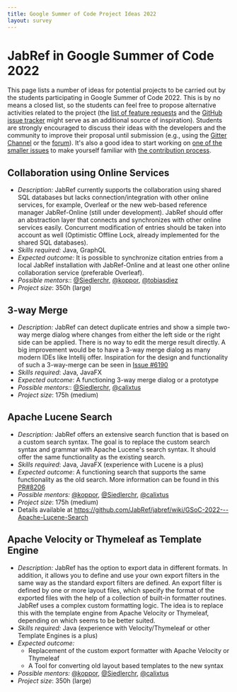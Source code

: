 ```yaml
---
title: Google Summer of Code Project Ideas 2022
layout: survey
---
```


# JabRef in Google Summer of Code 2022

This page lists a number of ideas for potential projects to be carried out by the students participating in Google Summer of Code 2022.
This is by no means a closed list, so the students can feel free to propose alternative activities related to the project (the [list of feature requests](http://discourse.jabref.org/c/features) and the [GitHub issue tracker](https://github.com/JabRef/jabref/issues) might serve as an additional source of inspiration).
Students are strongly encouraged to discuss their ideas with the developers and the community to improve their proposal until submission (e.g., using the [Gitter Channel](https://gitter.im/JabRef/jabref) or the [forum](http://discourse.jabref.org/)).
It's also a good idea to start working on [one of the smaller issues](https://github.com/JabRef/jabref/issues?q=is%3Aissue+is%3Aopen+label%3A%22good+first+issue%22) to make yourself familiar with [the contribution process](https://github.com/JabRef/jabref/blob/master/CONTRIBUTING.md).

## Collaboration using Online Services

* *Description:* JabRef currently supports the collaboration using shared SQL databases but lacks connection/integration with other online services, for example, Overleaf or the new web-based reference manager JabRef-Online (still under development). JabRef should offer an abstraction layer that connects and synchronizes with other online services easily. Concurrent modification of entries should be taken into account as well (Optimistic Offline Lock, already implemented for the shared SQL databases).
* *Skills required:* Java, GraphQL
* *Expected outcome:* It is possible to synchronize citation entries from a local JabRef installation with JabRef-Online and at least one other online collaboration service (preferable Overleaf).
* *Possible mentors:*: [@Siedlerchr](https://github.com/Siedlerchr), [@koppor](https://github.com/koppor), [@tobiasdiez](https://github.com/tobiasdiez)
* *Project size*: 350h (large)

## 3-way Merge

* *Description:*
JabRef can detect duplicate entries and show a simple two-way merge dialog where changes from either the left side or the right side can be applied. There is no way to edit the merge result directly.
A big improvement would be to have a 3-way merge dialog as many modern IDEs like Intellij offer. Inspiration for the design and functionality of such a 3-way-merge can be seen in [Issue #6190](https://github.com/JabRef/jabref/issues/6190)
* *Skills required*: Java, JavaFX
* *Expected outcome*: A functioning 3-way merge dialog or a prototype
* *Possible mentors:*: [@Siedlerchr](https://github.com/Siedlerchr), [@calixtus](https://github.com/calixtus)
* *Project size*: 175h (medium)

## Apache Lucene Search

* *Description:* JabRef offers an extensive search function that is based on a custom search syntax. The goal is to replace the custom search syntax and grammar with Apache Lucene's search syntax. It should offer the same functionality as the existing search.
* *Skills required*: Java, JavaFX (experience with Lucene is a plus)
* *Expected outcome*: A functioning search that supports the same functionality as the old search. More information can be found in this [PR#8206](https://github.com/JabRef/jabref/pull/8206)
* *Possible mentors:* [@koppor](https://github.com/koppor), [@Siedlerchr](https://github.com/Siedlerchr), [@calixtus](https://github.com/calixtus)
* *Project size*: 175h (medium)
* Details available at <https://github.com/JabRef/jabref/wiki/GSoC-2022---Apache-Lucene-Search>

## Apache Velocity or Thymeleaf as Template Engine

* *Description:* JabRef has the option to export data in different formats. In addition, it allows you to define and use your own export filters in the same way as the standard export filters are defined. An export filter is defined by one or more layout files, which specify the format of the exported files with the help of a collection of built-in formatter routines.
JabRef uses a complex custom formatting logic. The idea is to replace this with the template engine from Apache Velocity or Thymeleaf, depending on which seems to be better suited.
* *Skills required:* Java (experience with Velocity/Thymeleaf or other Template Engines is a plus)
* *Expected outcome:*
  * Replacement of the custom export formatter with Apache Velocity or Thymeleaf
  * A Tool for converting old layout based templates to the new syntax
* *Possible mentors:* [@koppor](https://github.com/koppor), [@Siedlerchr](https://github.com/Siedlerchr), [@calixtus](https://github.com/calixtus)
* *Project size*: 350h (large)
